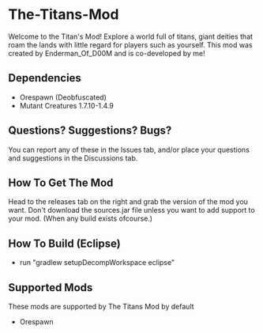 # The-Titans-Mod
Welcome to the Titan's Mod! Explore a world full of titans, giant deities that roam the lands with little regard for players such as yourself. This mod was created by Enderman_Of_D00M and is co-developed by me!

## Dependencies
- Orespawn (Deobfuscated)
- Mutant Creatures 1.7.10-1.4.9

## Questions? Suggestions? Bugs?
You can report any of these in the Issues tab, and/or place your questions and suggestions in the Discussions tab.

## How To Get The Mod
Head to the releases tab on the right and grab the version of the mod you want. Don't download the sources.jar file unless you want to add support to your mod. (When any build exists ofcourse.)

##  How To Build (Eclipse)
- run "gradlew setupDecompWorkspace eclipse"

## Supported Mods
These mods are supported by The Titans Mod by default
- Orespawn
